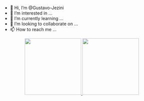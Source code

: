 - 👋 Hi, I’m @Gustavo-Jezini
- 👀 I’m interested in ...
- 🌱 I’m currently learning ...
- 💞️ I’m looking to collaborate on ...
- 📫 How to reach me ...

<div align="center">
  <a href="https://github.com/gustavo-jezini">
  <img height="180em" src="https://github-readme-stats.vercel.app/api?username=gustavo-jezini&show_icons=true&theme=dracula&include_all_commits=true&count_private=true"/>
  <img height="180em" src="https://github-readme-stats.vercel.app/api/top-langs/?username=gustavo-jezini&layout=compact&langs_count=7&theme=dark"/>
</div>
